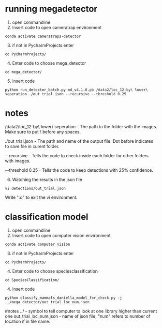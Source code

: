# running megadetector
1. open commandline
2. Insert code to open cameratrap environment

```
conda activate cameratraps-detector
```
3. if not in PycharmProjects enter
```
cd PycharmProjects/
```
4. Enter code to choose mega_detector
```
cd mega_detector/
```
5. Insert code
```
python run_detector_batch.py md_v4.1.0.pb /data2/loc_12-by\ lower\ seperation ./out_trial.json --recursive --threshold 0.25
```
# notes

/data2/loc_12-by\ lower\ seperation - The path to the folder with the images. Make sure to put \ before any spaces.

./out_trial.json - The path and name of the output file. Dot before indicates to save file in curent folder.

--recursive - Tells the code to check inside each folder for other folders with images.

--threshold 0.25 - Tells the code to keep detections with 25% confidence. 

6. Watching the results in the json file
```
vi detections/out_trial.json
```
Write ":q" to exit the vi environment.


# classification model

1. open commandline
2. Insert code to open computer vision environment

```
conda activate computer vision
```
3. if not in PycharmProjects enter
```
cd PycharmProjects/
```
4. Enter code to choose speciesclassification
```
cd SpeciesClassification/
```
4. Insert code
```
python classify_mammals_daniella_model_for_check.py -j ../mega_detector/out_trial_loc_num.json
```

#notes
../ - symbol to tell computer to look at one library higher than current one
out_trial_loc_num.json - name of json file, "num" refers to number of location if in file name.

